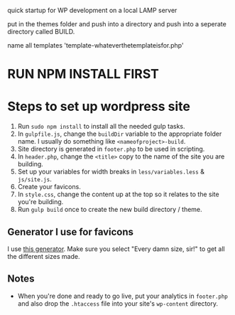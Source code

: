 quick startup for WP development on a local LAMP server

put in the themes folder and push into a directory and push into a seperate directory called BUILD.

name all templates 'template-whateverthetemplateisfor.php'

RUN NPM INSTALL FIRST
=====================


Steps to set up wordpress site
==============================
1. Run `sudo npm install` to install all the needed gulp tasks.
1. In `gulpfile.js`, change the `buildDir` variable to the appropriate folder name. I usually do something like `<nameofproject>-build`.
2. Site directory is generated in `footer.php` to be used in scripting.
3. In `header.php`, change the `<title>` copy to the name of the site you are building.
4. Set up your variables for width breaks in `less/variables.less` & `js/site.js`.
5. Create your favicons.
6. In `style.css`, change the content up at the top so it relates to the site you're building.
7. Run `gulp build` once to create the new build directory / theme.

Generator I use for favicons
----------------------------

I use [this generator](http://www.favicomatic.com/). Make sure you select "Every damn size, sir!" to get all the different sizes made.


Notes
-----


* When you're done and ready to go live, put your analytics in `footer.php` and also drop the `.htaccess` file into your site's `wp-content` directory.
